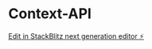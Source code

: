 # Context-API

[Edit in StackBlitz next generation editor ⚡️](https://stackblitz.com/~/github.com/Ace-Aryal/Context-API)
